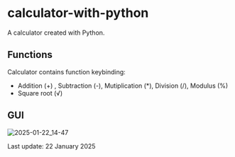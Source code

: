 # calculator-with-python

A calculator created with Python.

## Functions
Calculator contains function keybinding:
- Addition (+) , Subtraction (-), Mutiplication (*), Division (/), Modulus (%)
- Square root (√)

## GUI
![2025-01-22_14-47](https://github.com/user-attachments/assets/5a9d8978-0bfd-403f-b924-d4af3cf8cec6)

Last update: 22 January 2025
